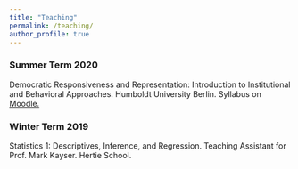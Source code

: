 ```yaml
---
title: "Teaching"
permalink: /teaching/
author_profile: true
---
```


### Summer Term 2020

Democratic Responsiveness and Representation: Introduction to Institutional and Behavioral Approaches. Humboldt University Berlin. Syllabus on [Moodle.](https://moodle.hu-berlin.de/course/view.php?id=93605)

### Winter Term 2019

Statistics 1: Descriptives, Inference, and Regression. Teaching Assistant for Prof. Mark Kayser. Hertie School.